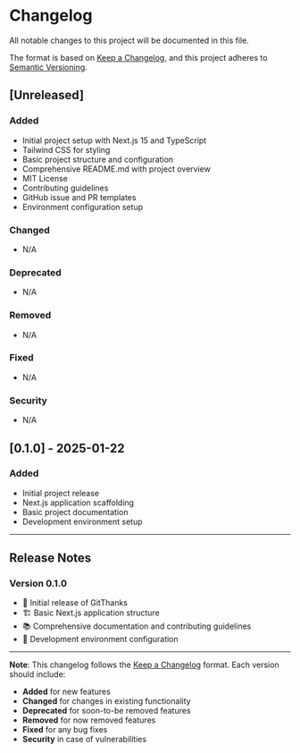 # Changelog

All notable changes to this project will be documented in this file.

The format is based on [Keep a Changelog](https://keepachangelog.com/en/1.0.0/),
and this project adheres to [Semantic Versioning](https://semver.org/spec/v2.0.0.html).

## [Unreleased]

### Added

- Initial project setup with Next.js 15 and TypeScript
- Tailwind CSS for styling
- Basic project structure and configuration
- Comprehensive README.md with project overview
- MIT License
- Contributing guidelines
- GitHub issue and PR templates
- Environment configuration setup

### Changed

- N/A

### Deprecated

- N/A

### Removed

- N/A

### Fixed

- N/A

### Security

- N/A

## [0.1.0] - 2025-01-22

### Added

- Initial project release
- Next.js application scaffolding
- Basic project documentation
- Development environment setup

---

## Release Notes

### Version 0.1.0

- 🎉 Initial release of GitThanks
- 🏗️ Basic Next.js application structure
- 📚 Comprehensive documentation and contributing guidelines
- 🔧 Development environment configuration

---

**Note**: This changelog follows the [Keep a Changelog](https://keepachangelog.com/en/1.0.0/) format. Each version should include:

- **Added** for new features
- **Changed** for changes in existing functionality
- **Deprecated** for soon-to-be removed features
- **Removed** for now removed features
- **Fixed** for any bug fixes
- **Security** in case of vulnerabilities
